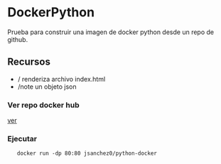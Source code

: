# DockerPython

Prueba para construir una imagen de docker python desde un repo de github.


## Recursos

- / renderiza archivo index.html
- /note un objeto json

### Ver repo docker hub

[ver](https://hub.docker.com/r/jsanchez0/python-docker)

### Ejecutar

~~~
   docker run -dp 80:80 jsanchez0/python-docker
~~~
